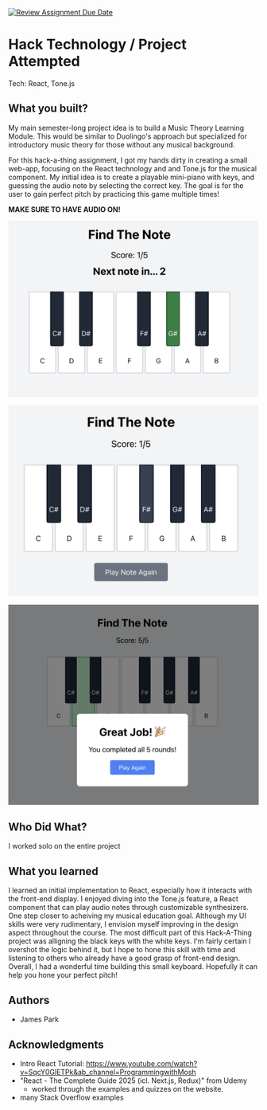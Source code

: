 [![Review Assignment Due Date](https://classroom.github.com/assets/deadline-readme-button-22041afd0340ce965d47ae6ef1cefeee28c7c493a6346c4f15d667ab976d596c.svg)](https://classroom.github.com/a/YLbyQW4X)
# Hack Technology / Project Attempted
Tech: React, Tone.js

## What you built? 
My main semester-long project idea is to build a Music Theory Learning Module. This would be similar to Duolingo's approach but specialized for introductory music theory  for those without any musical background. 

For this hack-a-thing assignment, I got my hands dirty in creating a small web-app, focusing on the React technology and and Tone.js for the musical component. My initial idea is to create a playable mini-piano with keys, and guessing the audio note by selecting the correct key. The goal is for the user to gain perfect pitch by practicing this game multiple times!

**MAKE SURE TO HAVE AUDIO ON!**

![Guessing the Correct Note](./Screenshot1.png)

![Idle Playing](./Screenshot2.png)

![Winning the Game](./Screenshot3.png)


## Who Did What?
I worked solo on the entire project

## What you learned
I learned an initial implementation to React, especially how it interacts with the front-end display.
I enjoyed diving into the Tone.js feature, a React component that can play audio notes through customizable synthesizers. One step closer to acheiving my musical education goal. 
Although my UI skills were very rudimentary, I envision myself improving in the design aspect throughout the course. The most difficult part of this Hack-A-Thing project was alligning the black keys with the white keys. I'm fairly certain I overshot the logic behind it, but I hope to hone this skill with time and listening to others who already have a good grasp of front-end design. 
Overall, I had a wonderful time building this small keyboard. Hopefully it can help you hone your perfect pitch!

## Authors
- James Park

## Acknowledgments
- Intro React Tutorial: https://www.youtube.com/watch?v=SqcY0GlETPk&ab_channel=ProgrammingwithMosh
- "React - The Complete Guide 2025 (icl. Next.js, Redux)" from Udemy
    - worked through the examples and quizzes on the website.
- many Stack Overflow examples
